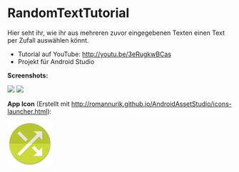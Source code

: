 # RandomTextTutorial
Hier seht ihr, wie ihr aus mehreren zuvor eingegebenen Texten einen Text per Zufall auswählen könnt.
- Tutorial auf YouTube: http://youtu.be/3eRugkwBCas
- Projekt für Android Studio

<b>Screenshots:</b>

<img src="http://s04.justpaste.it/files/justpaste/d224/a9151321/file117.png" height="500px"/>
<img src="http://s04.justpaste.it/files/justpaste/d224/a9151321/file118.png" height="500px"/>

<b>App Icon</b> (Erstellt mit http://romannurik.github.io/AndroidAssetStudio/icons-launcher.html):

<img src="https://github.com/derAndroidPro/RandomTextTutorial/blob/master/app/src/main/res/mipmap-xxxhdpi/ic_launcher.png" height="100px"/>
